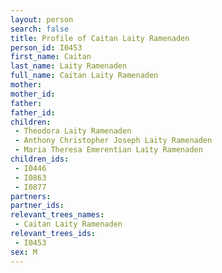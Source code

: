 ```yaml
---
layout: person
search: false
title: Profile of Caitan Laity Ramenaden
person_id: I0453
first_name: Caitan
last_name: Laity Ramenaden
full_name: Caitan Laity Ramenaden
mother: 
mother_id: 
father: 
father_id: 
children:
 - Theodora Laity Ramenaden
 - Anthony Christopher Joseph Laity Ramenaden
 - Maria Theresa Emerentian Laity Ramenaden
children_ids:
 - I0446
 - I0863
 - I0877
partners:
partner_ids:
relevant_trees_names:
 - Caitan Laity Ramenaden
relevant_trees_ids:
 - I0453
sex: M
---
```


